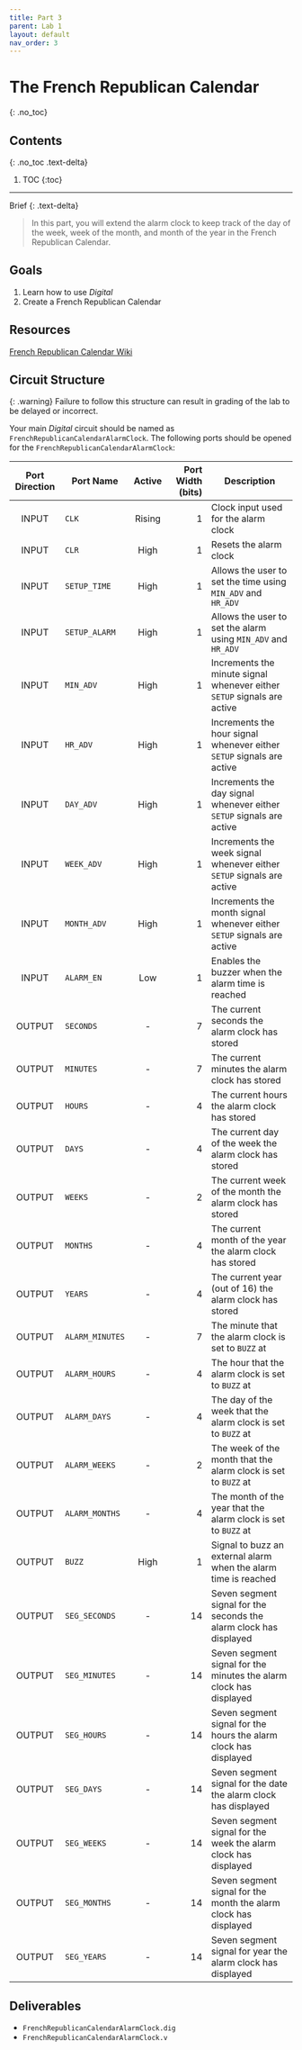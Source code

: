 ```yaml
---
title: Part 3
parent: Lab 1
layout: default
nav_order: 3
---
```


# The French Republican Calendar
{: .no_toc}

## Contents
{: .no_toc .text-delta}

1. TOC
{:toc}

---

Brief
{: .text-delta}
> In this part, you will extend the alarm clock to keep track of the day of the week, week of the month, and month of the year in the French Republican Calendar.

## Goals

1. Learn how to use *Digital*
2. Create a French Republican Calendar

## Resources
[French Republican Calendar Wiki](https://en.wikipedia.org/wiki/French_Republican_calendar)

## Circuit Structure

{: .warning}
Failure to follow this structure can result in grading of the lab to be delayed or incorrect.

Your main *Digital* circuit should be named as `FrenchRepublicanCalendarAlarmClock`.
The following ports should be opened for the `FrenchRepublicanCalendarAlarmClock`:

| Port Direction | Port Name       | Active | Port Width (bits) | Description                                                             |
|:--------------:|-----------------|:------:|------------------:|-------------------------------------------------------------------------|
|      INPUT     | `CLK`           | Rising |                 1 | Clock input used for the alarm clock                                    |
|      INPUT     | `CLR`           |  High  |                 1 | Resets the alarm clock                                                  |
|      INPUT     | `SETUP_TIME`    |  High  |                 1 | Allows the user to set the time using `MIN_ADV` and `HR_ADV`            |
|      INPUT     | `SETUP_ALARM`   |  High  |                 1 | Allows the user to set the alarm using `MIN_ADV` and `HR_ADV`           |
|      INPUT     | `MIN_ADV`       |  High  |                 1 | Increments the minute signal whenever either `SETUP` signals are active |
|      INPUT     | `HR_ADV`        |  High  |                 1 | Increments the hour signal whenever either `SETUP` signals are active   |
|      INPUT     | `DAY_ADV`       |  High  |                 1 | Increments the day signal whenever either `SETUP` signals are active    |
|      INPUT     | `WEEK_ADV`      |  High  |                 1 | Increments the week signal whenever either `SETUP` signals are active   |
|      INPUT     | `MONTH_ADV`     |  High  |                 1 | Increments the month signal whenever either `SETUP` signals are active  |
|      INPUT     | `ALARM_EN`      |   Low  |                 1 | Enables the buzzer when the alarm time is reached                       |
|     OUTPUT     | `SECONDS`       |    -   |                 7 | The current seconds the alarm clock has stored                          |
|     OUTPUT     | `MINUTES`       |    -   |                 7 | The current minutes the alarm clock has stored                          |
|     OUTPUT     | `HOURS`         |    -   |                 4 | The current hours the alarm clock has stored                            |
|     OUTPUT     | `DAYS`          |    -   |                 4 | The current day of the week the alarm clock has stored                  |
|     OUTPUT     | `WEEKS`         |    -   |                 2 | The current week of the month the alarm clock has stored                |
|     OUTPUT     | `MONTHS`        |    -   |                 4 | The current month of the year the alarm clock has stored                |
|     OUTPUT     | `YEARS`         |    -   |                 4 | The current year (out of 16) the alarm clock has stored                 |
|     OUTPUT     | `ALARM_MINUTES` |    -   |                 7 | The minute that the alarm clock is set to `BUZZ` at                     |
|     OUTPUT     | `ALARM_HOURS`   |    -   |                 4 | The hour that the alarm clock is set to `BUZZ` at                       |
|     OUTPUT     | `ALARM_DAYS`    |    -   |                 4 | The day of the week that the alarm clock is set to `BUZZ` at            |
|     OUTPUT     | `ALARM_WEEKS`   |    -   |                 2 | The week of the month that the alarm clock is set to `BUZZ` at          |
|     OUTPUT     | `ALARM_MONTHS`  |    -   |                 4 | The month of the year that the alarm clock is set to `BUZZ` at          |
|     OUTPUT     | `BUZZ`          |  High  |                 1 | Signal to buzz an external alarm when the alarm time is reached         |
|     OUTPUT     | `SEG_SECONDS`   |    -   |                14 | Seven segment signal for the seconds the alarm clock has displayed      |
|     OUTPUT     | `SEG_MINUTES`   |    -   |                14 | Seven segment signal for the minutes the alarm clock has displayed      |
|     OUTPUT     | `SEG_HOURS`     |    -   |                14 | Seven segment signal for the hours the alarm clock has displayed        |
|     OUTPUT     | `SEG_DAYS`      |    -   |                14 | Seven segment signal for the date the alarm clock has displayed         |
|     OUTPUT     | `SEG_WEEKS`     |    -   |                14 | Seven segment signal for the week the alarm clock has displayed         |
|     OUTPUT     | `SEG_MONTHS`    |    -   |                14 | Seven segment signal for the month the alarm clock has displayed        |
|     OUTPUT     | `SEG_YEARS`     |    -   |                14 | Seven segment signal for year the alarm clock has displayed             |

## Deliverables
- `FrenchRepublicanCalendarAlarmClock.dig`
- `FrenchRepublicanCalendarAlarmClock.v`
